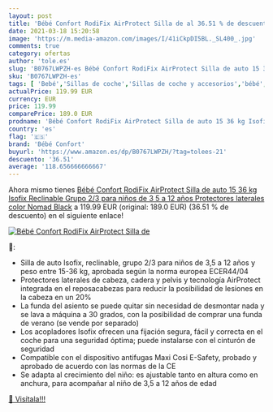 ```yaml
---
layout: post
title: 'Bébé Confort RodiFix AirProtect Silla de al 36.51 % de descuento'
date: 2021-03-18 15:20:58
image: 'https://m.media-amazon.com/images/I/41iCkpDI5BL._SL400_.jpg'
comments: true
category: ofertas
author: 'tole.es'
slug: 'B0767LWPZH-es Bébé Confort RodiFix AirProtect Silla de auto 15 36 kg...'
sku: 'B0767LWPZH-es'
tags: [ 'Bebé','Sillas de coche','Sillas de coche y accesorios','bébé','bébé confort','confort','isofix', ]
actualPrice: 119.99 EUR
currency: EUR
price: 119.99
comparePrice: 189.0 EUR
prodname: 'Bébé Confort RodiFix AirProtect Silla de auto 15 36 kg Isofix  Reclinable  Grupo 2/3 para niños de 3 5 a 12 años  Protectores laterales  color Nomad Black'
country: 'es'
flag: '🇪🇸'
brand: 'Bébé Confort'
buyurl: 'https://www.amazon.es/dp/B0767LWPZH/?tag=tolees-21'
descuento: '36.51'
average: '118.656666666667'
---
```


Ahora mismo tienes [Bébé Confort RodiFix AirProtect Silla de auto 15 36 kg Isofix  Reclinable  Grupo 2/3 para niños de 3 5 a 12 años  Protectores laterales  color Nomad Black](https://www.amazon.es/dp/B0767LWPZH/?tag=tolees-21) a 119.99 EUR (original: 189.0 EUR) (36.51 %  de descuento) en el siguiente enlace!

[![Bébé Confort RodiFix AirProtect Silla de](https://m.media-amazon.com/images/I/41iCkpDI5BL._SL400_.jpg)](https://www.amazon.es/dp/B0767LWPZH/?tag=tolees-21)

🔎:

- Silla de auto Isofix, reclinable, grupo 2/3 para niños de 3,5 a 12 años y peso entre 15-36 kg, aprobada según la norma europea ECER44/04
- Protectores laterales de cabeza, cadera y pelvis y tecnología AirProtect integrada en el reposacabezas para reducir la posibilidad de lesiones en la cabeza en un 20%
- La funda del asiento se puede quitar sin necesidad de desmontar nada y se lava a máquina a 30 grados, con la posibilidad de comprar una funda de verano (se vende por separado)
- Los acopladores Isofix ofrecen una fijación segura, fácil y correcta en el coche para una seguridad óptima; puede instalarse con el cinturón de seguridad
- Compatible con el dispositivo antifugas Maxi Cosi E-Safety, probado y aprobado de acuerdo con las normas de la CE
- Se adapta al crecimiento del niño: es ajustable tanto en altura como en anchura, para acompañar al niño de 3,5 a 12 años de edad

[🛒 Visítala!!!](https://www.amazon.es/dp/B0767LWPZH/?tag=tolees-21)
